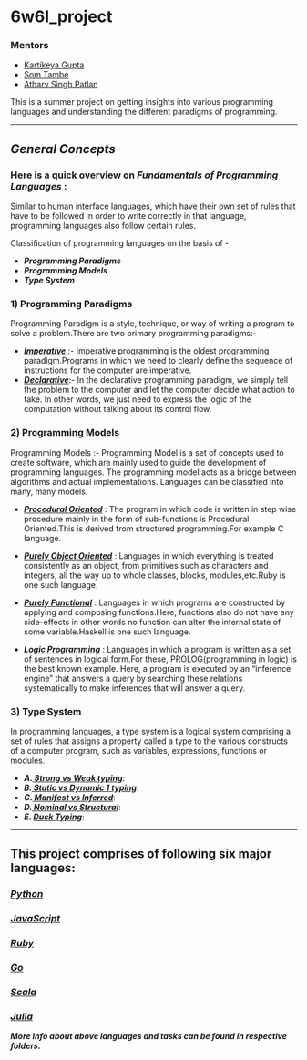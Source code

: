 # 6w6l_project
### **Mentors** 
- [Kartikeya Gupta](https://github.com/kartikcode)
- [Som Tambe](https://github.com/SomTambe)
- [Atharv Singh Patlan](https://github.com/AthaSSiN)

This is a summer project on getting insights into various programming languages and understanding the different paradigms of programming.

*****************************
## *General Concepts*

### Here is a quick overview on ***Fundamentals of Programming Languages*** :
Similar to human interface languages, which have their own set of rules that have to be followed in order to write correctly in that language, programming languages ​​also follow certain rules.<br>

Classification of programming languages on the basis of -
* ***Programming Paradigms***
* ***Programming Models***
* ***Type System***



### 1) Programming Paradigms
Programming Paradigm is a style, technique, or way of writing a program to solve a problem.There are two primary programming paradigms:-
- <ins> ***Imperative*** </ins>:- Imperative programming is the oldest programming paradigm.Programs in which we need to clearly define the sequence of instructions for the  computer are imperative.
- ***<ins>Declarative</ins>***:- In the declarative programming paradigm, we simply tell the problem to the computer and let the computer decide what action to take. In other words, we just need to express the logic of the computation without talking about its control flow.

### 2) Programming Models
Programming Models :- Programming Model is a set of concepts used to create software, which are mainly used to guide the development of programming languages.
The programming model acts as a bridge between algorithms and actual implementations. Languages can be classified into many, many models.


- <ins>***Procedural Oriented***</ins> : The program in which code is written in step wise procedure mainly in the form of sub-functions is Procedural Oriented.This is derived from structured programming.For example C language.

- <ins>***Purely Object Oriented***</ins> : Languages in which everything is treated consistently as an object, from primitives such as characters and integers, all the way up to whole classes, blocks, modules,etc.Ruby is one such language.
- <ins>***Purely Functional***</ins> :  Languages in which programs are constructed by applying and composing functions.Here, functions also do not have any side-effects in other words no function can alter the internal state of some variable.Haskell is one such language.

- <ins>***Logic Programming***</ins> : Languages in which a program is written as a set of sentences in logical form.For these, PROLOG(programming in logic) is the best known example. Here, a program is executed by an “inference engine” that answers a query by searching these relations systematically to make inferences that will answer a query.

### 3) Type System

In programming languages, a type system is a logical system comprising a set of rules that assigns a property called a type to the various constructs of a computer program, such as variables, expressions, functions or modules.
- ***A.<ins> Strong vs Weak typing***</ins>:
- ***B.<ins> Static vs Dynamic 1 typing***</ins>:
- ***C.<ins> Manifest vs Inferred***</ins>:
- ***D.<ins> Nominal vs Structural***</ins>:
- ***E. <ins>Duck Typing***</ins>:
******************************************
## This project comprises of following six major languages:

### [*Python*](https://github.com/sandeepb20/6w6l_project/tree/main/python)
### [*JavaScript*](https://github.com/sandeepb20/6w6l_project/tree/main/js)
### [*Ruby*](https://github.com/sandeepb20/6w6l_project/tree/main/ruby)
### [*Go*](https://github.com/sandeepb20/6w6l_project/tree/main/go)
### [*Scala*](https://github.com/sandeepb20/6w6l_project/tree/main/scala)
### [*Julia*](https://github.com/sandeepb20/6w6l_project/tree/main/Julia)

***More Info about above languages and tasks can be found in respective folders.***

